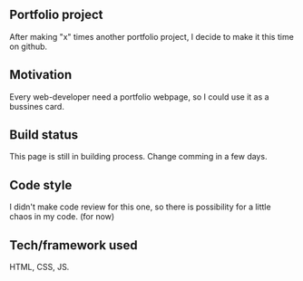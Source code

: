 ## Portfolio project
After making "x" times another portfolio project, I decide to make it this time on github. 

## Motivation
Every web-developer need a portfolio webpage, so I could use it as a bussines card.

## Build status
This page is still in building process. Change comming in a few days.

## Code style
I didn't make code review for this one, so there is possibility for a little chaos in my code. (for now)

## Tech/framework used
HTML, CSS, JS.


